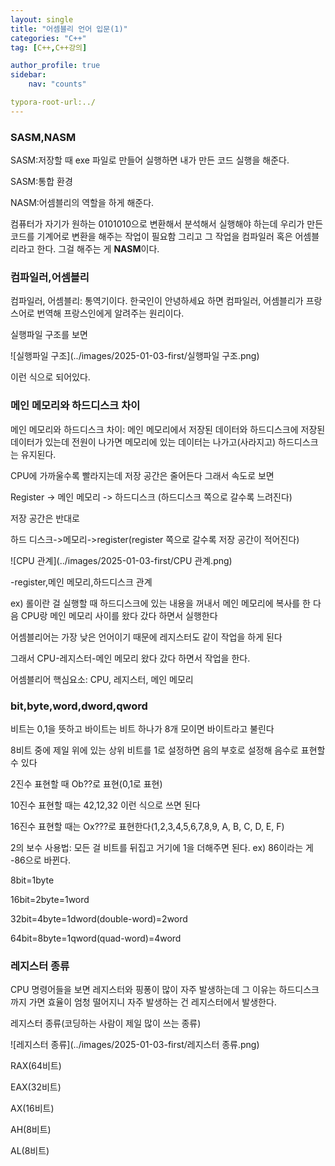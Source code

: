 ```yaml
---
layout: single
title: "어셈블리 언어 입문(1)"
categories: "C++"
tag: [C++,C++강의]

author_profile: true
sidebar:
    nav: "counts"

typora-root-url:../
---
```

### SASM,NASM

SASM:저장할 때 exe 파일로 만들어 실행하면 내가 만든 코드 실행을 해준다.

SASM:통합 환경

NASM:어셈블리의 역할을 하게 해준다.

컴퓨터가 자기가 원하는 0101010으로 변환해서 분석해서 실행해야 하는데 우리가 만든 코드를 기계어로 변환을 해주는 작업이 필요함 그리고 그 작업을 컴파일러 혹은 어셈블리라고 한다. 그걸 해주는 게 **NASM**이다.

### 컴파일러,어셈블리

컴파일러, 어셈블리: 통역기이다. 한국인이 안녕하세요 하면 컴파일러, 어셈블리가 프랑스어로 번역해 프랑스인에게 알려주는 원리이다.

실행파일 구조를 보면

![실행파일 구조](../images/2025-01-03-first/실행파일 구조.png)

이런 식으로 되어있다.

### 메인 메모리와 하드디스크 차이

메인 메모리와 하드디스크 차이: 메인 메모리에서 저장된 데이터와 하드디스크에 저장된 데이터가 있는데 전원이 나가면 메모리에 있는 데이터는 나가고(사라지고) 하드디스크는 유지된다.



CPU에 가까울수록 빨라지는데 저장 공간은 줄어든다 그래서 속도로 보면 

Register -> 메인 메모리 -> 하드디스크 (하드디스크 쪽으로 갈수록 느려진다)

저장 공간은 반대로

하드 디스크->메모리->register(register 쪽으로 갈수록 저장 공간이 적어진다)

![CPU 관계](../images/2025-01-03-first/CPU 관계.png)

-register,메인 메모리,하드디스크 관계



ex) 롤이란 걸 실행할 때 하드디스크에 있는 내용을 꺼내서 메인 메모리에 복사를 한 다음 CPU랑 메인 메모리 사이를 왔다 갔다 하면서 실행한다



어셈블리어는 가장 낮은 언어이기 때문에 레지스터도 같이 작업을 하게 된다

그래서 CPU-레지스터-메인 메모리 왔다 갔다 하면서 작업을 한다.



어셈블리어 핵심요소: CPU, 레지스터, 메인 메모리



### bit,byte,word,dword,qword

비트는 0,1을 뜻하고 바이트는 비트 하나가 8개 모이면 바이트라고 불린다

8비트 중에 제일 위에 있는 상위 비트를 1로 설정하면 음의 부호로 설정해 음수로 표현할 수 있다



2진수 표현할 때 Ob??로 표현(0,1로 표현)

10진수 표현할 때는 42,12,32 이런 식으로 쓰면 된다

16진수 표현할 때는 Ox???로 표현한다(1,2,3,4,5,6,7,8,9, A, B, C, D, E, F)

2의 보수 사용법: 모든 걸 비트를 뒤집고 거기에 1을 더해주면 된다. ex) 86이라는 게 -86으로 바뀐다.



8bit=1byte

16bit=2byte=1word

32bit=4byte=1dword(double-word)=2word

64bit=8byte=1qword(quad-word)=4word

### 레지스터 종류

CPU 명령어들을 보면 레지스터와 핑퐁이 많이 자주 발생하는데 그 이유는 하드디스크까지 가면 효율이 엄청 떨어지니 자주 발생하는 건 레지스터에서 발생한다.



레지스터 종류(코딩하는 사람이 제일 많이 쓰는 종류)

![레지스터 종류](../images/2025-01-03-first/레지스터 종류.png)

RAX(64비트)

EAX(32비트)

AX(16비트)

AH(8비트)

AL(8비트)
